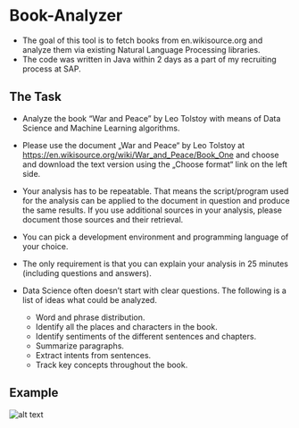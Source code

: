 # Book-Analyzer

- The goal of this tool is to fetch books from en.wikisource.org and analyze them via existing Natural Language Processing libraries.
- The code was written in Java within 2 days as a part of my recruiting process at SAP.


## The Task
- Analyze the book “War and Peace” by Leo Tolstoy with means of Data Science and Machine Learning algorithms.
- Please use the document „War and Peace“ by Leo Tolstoy at https://en.wikisource.org/wiki/War_and_Peace/Book_One and choose and download the text version using the „Choose format“ link on the left side.
- Your analysis has to be repeatable. That means the script/program used for the analysis can be applied to the document in question and produce the same results. If you use additional sources in your analysis, please document those sources and their retrieval.
- You can pick a development environment and programming language of your choice.
- The only requirement is that you can explain your analysis in 25 minutes (including questions and answers).
 
 
- Data Science often doesn’t start with clear questions. The following is a list of ideas what could be analyzed.
  - Word and phrase distribution.
  - Identify all the places and characters in the book.
  - Identify sentiments of the different sentences and chapters.
  - Summarize paragraphs.
  - Extract intents from sentences.
  - Track key concepts throughout the book.


## Example
![alt text](https://github.com/its-leo/Book-Analyzer/blob/master/img/1.PNG)
